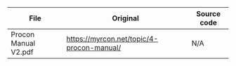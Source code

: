 
| File | Original | Source code |
|---|---|---|
| Procon Manual V2.pdf | https://myrcon.net/topic/4-procon-manual/ | N/A |
